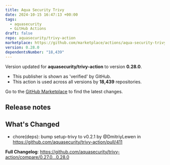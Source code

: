 ```yaml
---
title: Aqua Security Trivy
date: 2024-10-15 16:47:13 +00:00
tags:
  - aquasecurity
  - GitHub Actions
draft: false
repo: aquasecurity/trivy-action
marketplace: https://github.com/marketplace/actions/aqua-security-trivy
version: 0.28.0
dependentsNumber: "18,439"
---
```



Version updated for **aquasecurity/trivy-action** to version **0.28.0**.
- This publisher is shown as 'verified' by GitHub.
- This action is used across all versions by **18,439** repositories.

Go to the [GitHub Marketplace](https://github.com/marketplace/actions/aqua-security-trivy) to find the latest changes.

## Release notes

## What's Changed
* chore(deps): bump setup-trivy to v0.2.1 by @DmitriyLewen in https://github.com/aquasecurity/trivy-action/pull/411


**Full Changelog**: https://github.com/aquasecurity/trivy-action/compare/0.27.0...0.28.0
